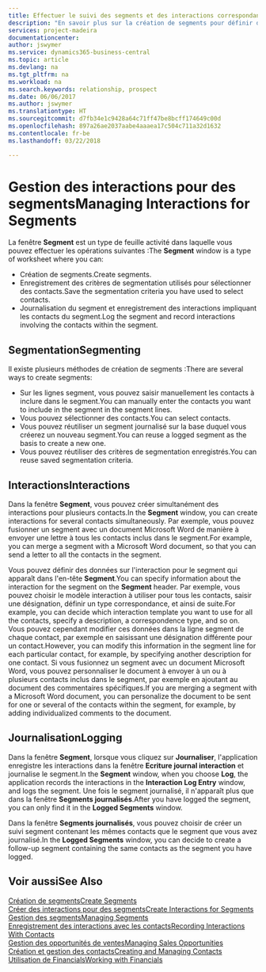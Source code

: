 ```yaml
---
title: Effectuer le suivi des segments et des interactions correspondantes| Microsoft Docs
description: "En savoir plus sur la création de segments pour définir des groupes de contacts et spécifier des interactions pour des segments."
services: project-madeira
documentationcenter: 
author: jswymer
ms.service: dynamics365-business-central
ms.topic: article
ms.devlang: na
ms.tgt_pltfrm: na
ms.workload: na
ms.search.keywords: relationship, prospect
ms.date: 06/06/2017
ms.author: jswymer
ms.translationtype: HT
ms.sourcegitcommit: d7fb34e1c9428a64c71ff47be8bcff174649c00d
ms.openlocfilehash: 897a26ae2037aabe4aaaea17c504c711a32d1632
ms.contentlocale: fr-be
ms.lasthandoff: 03/22/2018

---
```

# <a name="managing-interactions-for-segments"></a><span data-ttu-id="afdca-103">Gestion des interactions pour des segments</span><span class="sxs-lookup"><span data-stu-id="afdca-103">Managing Interactions for Segments</span></span>
<span data-ttu-id="afdca-104">La fenêtre **Segment** est un type de feuille activité dans laquelle vous pouvez effectuer les opérations suivantes :</span><span class="sxs-lookup"><span data-stu-id="afdca-104">The **Segment** window is a type of worksheet where you can:</span></span>

* <span data-ttu-id="afdca-105">Création de segments.</span><span class="sxs-lookup"><span data-stu-id="afdca-105">Create segments.</span></span>
* <span data-ttu-id="afdca-106">Enregistrement des critères de segmentation utilisés pour sélectionner des contacts.</span><span class="sxs-lookup"><span data-stu-id="afdca-106">Save the segmentation criteria you have used to select contacts.</span></span>
* <span data-ttu-id="afdca-107">Journalisation du segment et enregistrement des interactions impliquant les contacts du segment.</span><span class="sxs-lookup"><span data-stu-id="afdca-107">Log the segment and record interactions involving the contacts within the segment.</span></span>

## <a name="segmenting"></a><span data-ttu-id="afdca-108">Segmentation</span><span class="sxs-lookup"><span data-stu-id="afdca-108">Segmenting</span></span>
<span data-ttu-id="afdca-109">Il existe plusieurs méthodes de création de segments :</span><span class="sxs-lookup"><span data-stu-id="afdca-109">There are several ways to create segments:</span></span>

* <span data-ttu-id="afdca-110">Sur les lignes segment, vous pouvez saisir manuellement les contacts à inclure dans le segment.</span><span class="sxs-lookup"><span data-stu-id="afdca-110">You can manually enter the contacts you want to include in the segment in the segment lines.</span></span>
* <span data-ttu-id="afdca-111">Vous pouvez sélectionner des contacts.</span><span class="sxs-lookup"><span data-stu-id="afdca-111">You can select contacts.</span></span>
* <span data-ttu-id="afdca-112">Vous pouvez réutiliser un segment journalisé sur la base duquel vous créerez un nouveau segment.</span><span class="sxs-lookup"><span data-stu-id="afdca-112">You can reuse a logged segment as the basis to create a new one.</span></span>
* <span data-ttu-id="afdca-113">Vous pouvez réutiliser des critères de segmentation enregistrés.</span><span class="sxs-lookup"><span data-stu-id="afdca-113">You can reuse saved segmentation criteria.</span></span>

## <a name="interactions"></a><span data-ttu-id="afdca-114">Interactions</span><span class="sxs-lookup"><span data-stu-id="afdca-114">Interactions</span></span>
<span data-ttu-id="afdca-115">Dans la fenêtre **Segment**, vous pouvez créer simultanément des interactions pour plusieurs contacts.</span><span class="sxs-lookup"><span data-stu-id="afdca-115">In the **Segment** window, you can create interactions for several contacts simultaneously.</span></span> <span data-ttu-id="afdca-116">Par exemple, vous pouvez fusionner un segment avec un document Microsoft Word de manière à envoyer une lettre à tous les contacts inclus dans le segment.</span><span class="sxs-lookup"><span data-stu-id="afdca-116">For example, you can merge a segment with a Microsoft Word document, so that you can send a letter to all the contacts in the segment.</span></span>

<span data-ttu-id="afdca-117">Vous pouvez définir des données sur l'interaction pour le segment qui apparaît dans l'en-tête **Segment**.</span><span class="sxs-lookup"><span data-stu-id="afdca-117">You can specify information about the interaction for the segment on the **Segment** header.</span></span> <span data-ttu-id="afdca-118">Par exemple, vous pouvez choisir le modèle interaction à utiliser pour tous les contacts, saisir une désignation, définir un type correspondance, et ainsi de suite.</span><span class="sxs-lookup"><span data-stu-id="afdca-118">For example, you can decide which interaction template you want to use for all the contacts, specify a description, a correspondence type, and so on.</span></span> <span data-ttu-id="afdca-119">Vous pouvez cependant modifier ces données dans la ligne segment de chaque contact, par exemple en saisissant une désignation différente pour un contact.</span><span class="sxs-lookup"><span data-stu-id="afdca-119">However, you can modify this information in the segment line for each particular contact, for example, by specifying another description for one contact.</span></span> <span data-ttu-id="afdca-120">Si vous fusionnez un segment avec un document Microsoft Word, vous pouvez personnaliser le document à envoyer à un ou à plusieurs contacts inclus dans le segment, par exemple en ajoutant au document des commentaires spécifiques.</span><span class="sxs-lookup"><span data-stu-id="afdca-120">If you are merging a segment with a Microsoft Word document, you can personalize the document to be sent for one or several of the contacts within the segment, for example, by adding individualized comments to the document.</span></span>

## <a name="logging"></a><span data-ttu-id="afdca-121">Journalisation</span><span class="sxs-lookup"><span data-stu-id="afdca-121">Logging</span></span>
<span data-ttu-id="afdca-122">Dans la fenêtre **Segment**, lorsque vous cliquez sur **Journaliser**, l'application enregistre les interactions dans la fenêtre **Ecriture journal interaction** et journalise le segment.</span><span class="sxs-lookup"><span data-stu-id="afdca-122">In the **Segment** window, when you choose **Log**, the application records the interactions in the **Interaction Log Entry** window, and logs the segment.</span></span> <span data-ttu-id="afdca-123">Une fois le segment journalisé, il n'apparaît plus que dans la fenêtre **Segments journalisés**.</span><span class="sxs-lookup"><span data-stu-id="afdca-123">After you have logged the segment, you can only find it in the **Logged Segments** window.</span></span>

<span data-ttu-id="afdca-124">Dans la fenêtre **Segments journalisés**, vous pouvez choisir de créer un suivi segment contenant les mêmes contacts que le segment que vous avez journalisé.</span><span class="sxs-lookup"><span data-stu-id="afdca-124">In the **Logged Segments** window, you can decide to create a follow-up segment containing the same contacts as the segment you have logged.</span></span>

## <a name="see-also"></a><span data-ttu-id="afdca-125">Voir aussi</span><span class="sxs-lookup"><span data-stu-id="afdca-125">See Also</span></span>
[<span data-ttu-id="afdca-126">Création de segments</span><span class="sxs-lookup"><span data-stu-id="afdca-126">Create Segments</span></span>](marketing-how-create-segment.md)  
[<span data-ttu-id="afdca-127">Créer des interactions pour des segments</span><span class="sxs-lookup"><span data-stu-id="afdca-127">Create Interactions for Segments</span></span>](marketing-how-create-interactions.md)  
[<span data-ttu-id="afdca-128">Gestion des segments</span><span class="sxs-lookup"><span data-stu-id="afdca-128">Managing Segments</span></span>](marketing-segments.md)  
[<span data-ttu-id="afdca-129">Enregistrement des interactions avec les contacts</span><span class="sxs-lookup"><span data-stu-id="afdca-129">Recording Interactions With Contacts</span></span>](marketing-interactions.md)  
[<span data-ttu-id="afdca-130">Gestion des opportunités de ventes</span><span class="sxs-lookup"><span data-stu-id="afdca-130">Managing Sales Opportunities</span></span>](marketing-manage-sales-opportunities.md)  
[<span data-ttu-id="afdca-131">Création et gestion des contacts</span><span class="sxs-lookup"><span data-stu-id="afdca-131">Creating and Managing Contacts</span></span>](marketing-contacts.md)  
[<span data-ttu-id="afdca-132">Utilisation de Financials</span><span class="sxs-lookup"><span data-stu-id="afdca-132">Working with Financials</span></span>](ui-work-product.md)

